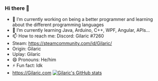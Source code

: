 ### Hi there 👋

- 🔭 I’m currently working on being a better programmer and learning about the different programming languages
- 🌱 I’m currently learning Java, Arduino, C++, WPF, Angular, APIs...
- 📫 How to reach me: Discord: Gilaric #7260 
- Steam: https://steamcommunity.com/id/Gilaric/ 
- Origin: Gilaric
- Uplay: Gilaric
- 😄 Pronouns: He/him
- ⚡ Fun fact: Idk
- https://Gilaric.com
[![Gilaric's GitHub stats](https://github-readme-stats.vercel.app/api?username=gilaric)](https://github.com/anuraghazra/github-readme-stats)
